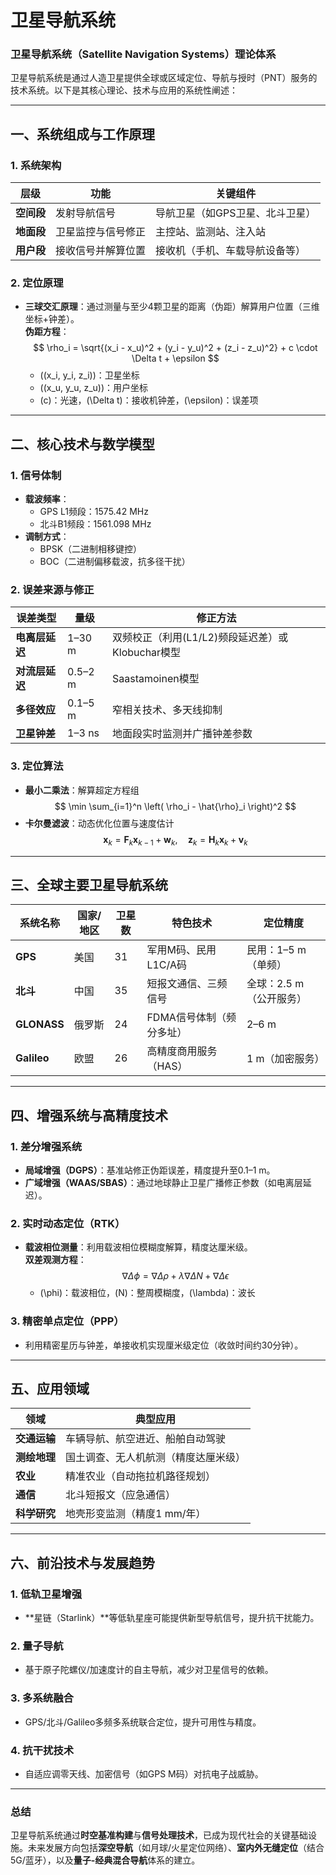 # 卫星导航系统

### **卫星导航系统（Satellite Navigation Systems）理论体系**

卫星导航系统是通过人造卫星提供全球或区域定位、导航与授时（PNT）服务的技术系统。以下是其核心理论、技术与应用的系统性阐述：

---

## **一、系统组成与工作原理**
### **1. 系统架构**
| **层级**       | **功能**                                                                 | **关键组件**                                                                 |
|----------------|--------------------------------------------------------------------------|-----------------------------------------------------------------------------|
| **空间段**     | 发射导航信号                                                             | 导航卫星（如GPS卫星、北斗卫星）                                             |
| **地面段**     | 卫星监控与信号修正                                                       | 主控站、监测站、注入站                                                      |
| **用户段**     | 接收信号并解算位置                                                       | 接收机（手机、车载导航设备等）                                              |

### **2. 定位原理**
- **三球交汇原理**：通过测量与至少4颗卫星的距离（伪距）解算用户位置（三维坐标+钟差）。  
  **伪距方程**：  
  $$
  \rho_i = \sqrt{(x_i - x_u)^2 + (y_i - y_u)^2 + (z_i - z_u)^2} + c \cdot \Delta t + \epsilon
  $$
  - \((x_i, y_i, z_i)\)：卫星坐标  
  - \((x_u, y_u, z_u)\)：用户坐标  
  - \(c\)：光速，\(\Delta t\)：接收机钟差，\(\epsilon\)：误差项

---

## **二、核心技术与数学模型**
### **1. 信号体制**
- **载波频率**：  
  - GPS L1频段：1575.42 MHz  
  - 北斗B1频段：1561.098 MHz  
- **调制方式**：  
  - BPSK（二进制相移键控）  
  - BOC（二进制偏移载波，抗多径干扰）

### **2. 误差来源与修正**
| **误差类型**   | **量级**       | **修正方法**                                                                 |
|----------------|----------------|-----------------------------------------------------------------------------|
| **电离层延迟** | 1–30 m         | 双频校正（利用\(L1/L2\)频段延迟差）或Klobuchar模型                          |
| **对流层延迟** | 0.5–2 m        | Saastamoinen模型                                                           |
| **多径效应**   | 0.1–5 m        | 窄相关技术、多天线抑制                                                     |
| **卫星钟差**   | 1–3 ns         | 地面段实时监测并广播钟差参数                                                |

### **3. 定位算法**
- **最小二乘法**：解算超定方程组  
  $$
  \min \sum_{i=1}^n \left( \rho_i - \hat{\rho}_i \right)^2
  $$
- **卡尔曼滤波**：动态优化位置与速度估计  
  $$
  \mathbf{x}_{k} = \mathbf{F}_k \mathbf{x}_{k-1} + \mathbf{w}_k, \quad \mathbf{z}_k = \mathbf{H}_k \mathbf{x}_k + \mathbf{v}_k
  $$

---

## **三、全球主要卫星导航系统**
| **系统名称** | **国家/地区** | **卫星数** | **特色技术**                              | **定位精度**           |
|--------------|---------------|------------|-------------------------------------------|------------------------|
| **GPS**      | 美国          | 31         | 军用M码、民用L1C/A码                      | 民用：1–5 m（单频）    |
| **北斗**     | 中国          | 35         | 短报文通信、三频信号                      | 全球：2.5 m（公开服务）|
| **GLONASS**  | 俄罗斯        | 24         | FDMA信号体制（频分多址）                  | 2–6 m                  |
| **Galileo**  | 欧盟          | 26         | 高精度商用服务（HAS）                      | 1 m（加密服务）        |

---

## **四、增强系统与高精度技术**
### **1. 差分增强系统**
- **局域增强（DGPS）**：基准站修正伪距误差，精度提升至0.1–1 m。  
- **广域增强（WAAS/SBAS）**：通过地球静止卫星广播修正参数（如电离层延迟）。

### **2. 实时动态定位（RTK）**
- **载波相位测量**：利用载波相位模糊度解算，精度达厘米级。  
  **双差观测方程**：  
  $$
  \nabla \Delta \phi = \nabla \Delta \rho + \lambda \nabla \Delta N + \nabla \Delta \epsilon
  $$
  - \(\phi\)：载波相位，\(N\)：整周模糊度，\(\lambda\)：波长

### **3. 精密单点定位（PPP）**
- 利用精密星历与钟差，单接收机实现厘米级定位（收敛时间约30分钟）。

---

## **五、应用领域**
| **领域**       | **典型应用**                                                                 |
|----------------|-----------------------------------------------------------------------------|
| **交通运输**   | 车辆导航、航空进近、船舶自动驾驶                                            |
| **测绘地理**   | 国土调查、无人机航测（精度达厘米级）                                        |
| **农业**       | 精准农业（自动拖拉机路径规划）                                              |
| **通信**       | 北斗短报文（应急通信）                                                      |
| **科学研究**   | 地壳形变监测（精度1 mm/年）                                                 |

---

## **六、前沿技术与发展趋势**
### **1. 低轨卫星增强**
- **星链（Starlink）**等低轨星座可能提供新型导航信号，提升抗干扰能力。

### **2. 量子导航**
- 基于原子陀螺仪/加速度计的自主导航，减少对卫星信号的依赖。

### **3. 多系统融合**
- GPS/北斗/Galileo多频多系统联合定位，提升可用性与精度。

### **4. 抗干扰技术**
- 自适应调零天线、加密信号（如GPS M码）对抗电子战威胁。

---

### **总结**
卫星导航系统通过**时空基准构建**与**信号处理技术**，已成为现代社会的关键基础设施。未来发展方向包括**深空导航**（如月球/火星定位网络）、**室内外无缝定位**（结合5G/蓝牙），以及**量子-经典混合导航**体系的建立。

